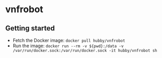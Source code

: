 # vnfrobot

## Getting started

- Fetch the Docker image: `docker pull hubby/vnfrobot`
- Run the image: `docker run --rm -v ${pwd}:/data -v /var/run/docker.sock:/var/run/docker.sock -it hubby/vnfrobot sh`

